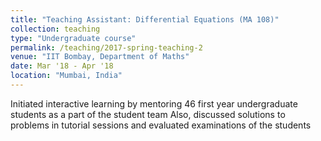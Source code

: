 ```yaml
---
title: "Teaching Assistant: Differential Equations (MA 108)"
collection: teaching
type: "Undergraduate course"
permalink: /teaching/2017-spring-teaching-2
venue: "IIT Bombay, Department of Maths"
date: Mar '18 - Apr '18
location: "Mumbai, India"
---
```


Initiated interactive learning by mentoring 46 first year undergraduate students as a part of the student team 
Also, discussed solutions to problems in tutorial sessions and evaluated examinations of the students

